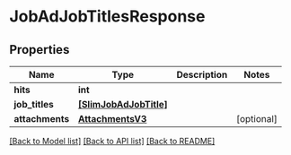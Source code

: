 # JobAdJobTitlesResponse


## Properties
Name | Type | Description | Notes
------------ | ------------- | ------------- | -------------
**hits** | **int** |  | 
**job_titles** | [**[SlimJobAdJobTitle]**](SlimJobAdJobTitle.md) |  | 
**attachments** | [**AttachmentsV3**](AttachmentsV3.md) |  | [optional] 

[[Back to Model list]](../README.md#documentation-for-models) [[Back to API list]](../README.md#documentation-for-api-endpoints) [[Back to README]](../README.md)


